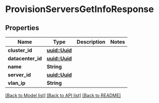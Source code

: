 # ProvisionServersGetInfoResponse

## Properties

Name | Type | Description | Notes
------------ | ------------- | ------------- | -------------
**cluster_id** | [**uuid::Uuid**](uuid::Uuid.md) |  | 
**datacenter_id** | [**uuid::Uuid**](uuid::Uuid.md) |  | 
**name** | **String** |  | 
**server_id** | [**uuid::Uuid**](uuid::Uuid.md) |  | 
**vlan_ip** | **String** |  | 

[[Back to Model list]](../README.md#documentation-for-models) [[Back to API list]](../README.md#documentation-for-api-endpoints) [[Back to README]](../README.md)


